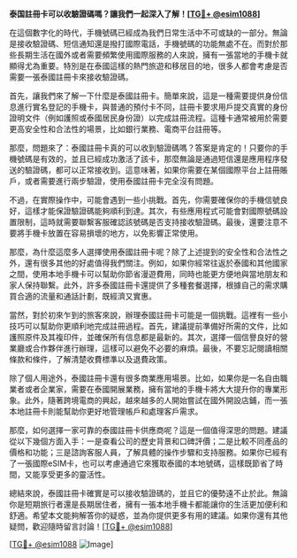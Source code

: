 **泰国註冊卡可以收驗證碼嗎？讓我們一起深入了解！[[TG💪+ @esim1088](https://t.me/s/esim1088)]**

在這個數字化的時代，手機號碼已經成為我們日常生活中不可或缺的一部分。無論是接收驗證碼、短信通知還是撥打國際電話，手機號碼的功能無處不在。而對於那些長期生活在國外或者需要頻繁使用國際服務的人來說，擁有一張當地的手機卡就顯得尤為重要。特別是在泰國這樣的熱門旅遊和移居目的地，很多人都會考慮是否需要一張泰國註冊卡來接收驗證碼。

首先，讓我們來了解一下什麼是泰國註冊卡。簡單來說，這是一種需要提供身份信息進行實名登記的手機卡，與普通的預付卡不同，註冊卡要求用戶提交真實的身份證明文件（例如護照或泰國居民身份證）以完成註冊流程。這種卡通常被用於需要更高安全性和合法性的場景，比如銀行業務、電商平台註冊等。

那麼，問題來了：泰國註冊卡真的可以收到驗證碼嗎？答案是肯定的！只要你的手機號碼是有效的，並且已經成功激活了該卡，那麼無論是通過短信還是應用程序發送的驗證碼，都可以正常接收到。這意味著，如果你需要在某個國際平台上註冊賬戶，或者需要進行兩步驗證，使用泰國註冊卡完全沒有問題。

不過，在實際操作中，可能會遇到一些小挑戰。首先，你需要確保你的手機信號良好，這樣才能保證驗證碼能夠順利到達。其次，有些應用程式可能會對國際號碼設置限制，這時就需要聯繫客服確認該號碼是否支持接收驗證碼。最後，還要注意不要將手機卡放置在容易損壞的地方，以免影響正常使用。

那麼，為什麼這麼多人選擇使用泰國註冊卡呢？除了上述提到的安全性和合法性之外，還有很多其他的好處值得我們關注。例如，如果你經常往返於泰國和其他國家之間，使用本地手機卡可以幫助你節省漫遊費用，同時也能更方便地與當地朋友和家人保持聯繫。此外，許多泰國註冊卡還提供了多種套餐選擇，根據自己的需求購買合適的流量和通話計劃，既經濟又實惠。

當然，對於初來乍到的旅客來說，辦理泰國註冊卡可能是一個挑戰。這裡有一些小技巧可以幫助你更順利地完成註冊過程。首先，建議提前準備好所需的文件，比如護照原件及其複印件，並確保所有信息都是最新的。其次，選擇一個信譽良好的營業廳或合作夥伴進行辦理，這樣可以避免不必要的麻煩。最後，不要忘記閱讀相關條款和條件，了解清楚收費標準以及退費政策。

除了個人用途外，泰國註冊卡還有很多商業應用場景。比如，如果你是一名自由職業者或者企業家，需要在泰國開展業務，擁有當地的手機卡將大大提升你的專業形象。此外，隨著跨境電商的興起，越來越多的人開始嘗試在國外開設店鋪，而一張本地註冊卡則能幫助你更好地管理帳戶和處理客戶需求。

那麼，如何選擇一家可靠的泰國註冊卡供應商呢？這是一個值得深思的問題。建議從以下幾個方面入手：一是查看公司的歷史背景和口碑評價；二是比較不同產品的價格和功能；三是諮詢客服人員，了解具體的操作步驟和支持服務。如果你已經有了一張國際eSIM卡，也可以考慮通過它來獲取泰國的本地號碼，這樣既節省了時間，又能享受更多的靈活性。

總結來說，泰國註冊卡確實是可以接收驗證碼的，並且它的優勢遠不止於此。無論你是短期旅行者還是長期居住者，擁有一張本地手機卡都能讓你的生活更加便利和舒適。希望本文能夠解答你的疑惑，並為你提供更多有用的建議。如果你還有其他疑問，歡迎隨時留言討論！[[TG💪+ @esim1088](https://t.me/s/esim1088)]

[[TG💪+ @esim1088](https://t.me/s/esim1088) ![Image](https://i.postimg.cc/4NQfJmqS/Snipaste-2025-05-13-00-14-12.png)]
